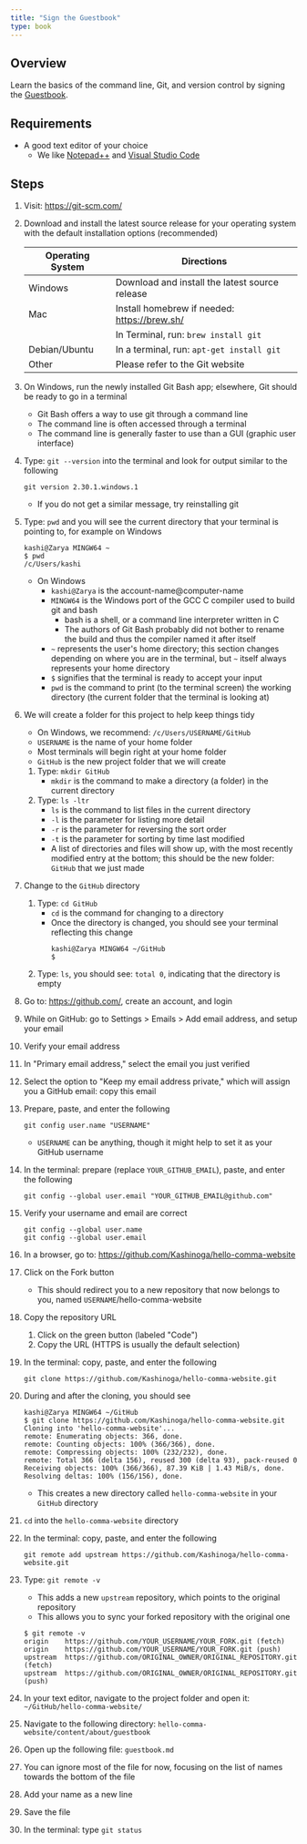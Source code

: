 ```yaml
---
title: "Sign the Guestbook"
type: book
---
```


## Overview

Learn the basics of the command line, Git, and version control by signing the [Guestbook](/about/guestbook).

## Requirements

- A good text editor of your choice
  - We like [Notepad++](https://notepad-plus-plus.org/) and [Visual Studio Code](https://code.visualstudio.com/)

## Steps

1. Visit: https://git-scm.com/
2. Download and install the latest source release for your operating system with the default installation options (recommended)

   | Operating System | Directions                                     |
   | ---------------- | ---------------------------------------------- |
   | Windows          | Download and install the latest source release |
   | Mac              | Install homebrew if needed: https://brew.sh/   |
   |                  | In Terminal, run: `brew install git`           |
   | Debian/Ubuntu    | In a terminal, run: `apt-get install git`      |
   | Other            | Please refer to the Git website                |

3. On Windows, run the newly installed Git Bash app; elsewhere, Git should be ready to go in a terminal
   - Git Bash offers a way to use git through a command line
   - The command line is often accessed through a terminal
   - The command line is generally faster to use than a GUI (graphic user interface)
4. Type: `git --version` into the terminal and look for output similar to the following

   `git version 2.30.1.windows.1`

   - If you do not get a similar message, try reinstalling git

5. Type: `pwd` and you will see the current directory that your terminal is pointing to, for example on Windows

   ```
   kashi@Zarya MINGW64 ~
   $ pwd
   /c/Users/kashi
   ```

   - On Windows
     - `kashi@Zarya` is the account-name@computer-name
     - `MINGW64` is the Windows port of the GCC C compiler used to build git and bash
       - bash is a shell, or a command line interpreter written in C
       - The authors of Git Bash probably did not bother to rename the build and thus the compiler named it after itself
     - `~` represents the user's home directory; this section changes depending on where you are in the terminal, but `~` itself always represents your home directory
     - `$` signifies that the terminal is ready to accept your input
     - `pwd` is the command to print (to the terminal screen) the working directory (the current folder that the terminal is looking at)

6. We will create a folder for this project to help keep things tidy
   - On Windows, we recommend: `/c/Users/USERNAME/GitHub`
   - `USERNAME` is the name of your home folder
   - Most terminals will begin right at your home folder
   - `GitHub` is the new project folder that we will create
   1. Type: `mkdir GitHub`
      - `mkdir` is the command to make a directory (a folder) in the current directory
   2. Type: `ls -ltr`
      - `ls` is the command to list files in the current directory
      - `-l` is the parameter for listing more detail
      - `-r` is the parameter for reversing the sort order
      - `-t` is the parameter for sorting by time last modified
      - A list of directories and files will show up, with the most recently modified entry at the bottom; this should be the new folder: `GitHub` that we just made
7. Change to the `GitHub` directory

   1. Type: `cd GitHub`
      - `cd` is the command for changing to a directory
      - Once the directory is changed, you should see your terminal reflecting this change
        ```
        kashi@Zarya MINGW64 ~/GitHub
        $
        ```
   2. Type: `ls`, you should see: `total 0`, indicating that the directory is empty

8. Go to: https://github.com/, create an account, and login
9. While on GitHub: go to Settings > Emails > Add email address, and setup your email
10. Verify your email address
11. In "Primary email address," select the email you just verified
12. Select the option to "Keep my email address private," which will assign you a GitHub email: copy this email
13. Prepare, paste, and enter the following

    `git config user.name "USERNAME"`

    - `USERNAME` can be anything, though it might help to set it as your GitHub username

14. In the terminal: prepare (replace `YOUR_GITHUB_EMAIL`), paste, and enter the following

    `git config --global user.email "YOUR_GITHUB_EMAIL@github.com"`

15. Verify your username and email are correct

    ```
    git config --global user.name
    git config --global user.email
    ```

16. In a browser, go to: https://github.com/Kashinoga/hello-comma-website
17. Click on the Fork button
    - This should redirect you to a new repository that now belongs to you, named `USERNAME`/hello-comma-website
18. Copy the repository URL
    1. Click on the green button (labeled "Code")
    2. Copy the URL (HTTPS is usually the default selection)
19. In the terminal: copy, paste, and enter the following

    `git clone https://github.com/Kashinoga/hello-comma-website.git`

20. During and after the cloning, you should see
    ```
    kashi@Zarya MINGW64 ~/GitHub
    $ git clone https://github.com/Kashinoga/hello-comma-website.git
    Cloning into 'hello-comma-website'...
    remote: Enumerating objects: 366, done.
    remote: Counting objects: 100% (366/366), done.
    remote: Compressing objects: 100% (232/232), done.
    remote: Total 366 (delta 156), reused 300 (delta 93), pack-reused 0
    Receiving objects: 100% (366/366), 87.39 KiB | 1.43 MiB/s, done.
    Resolving deltas: 100% (156/156), done.
    ```
    - This creates a new directory called `hello-comma-website` in your `GitHub` directory
21. `cd` into the `hello-comma-website` directory
22. In the terminal: copy, paste, and enter the following

    `git remote add upstream https://github.com/Kashinoga/hello-comma-website.git`

23. Type: `git remote -v`

    - This adds a new `upstream` repository, which points to the original repository
    - This allows you to sync your forked repository with the original one

    ```
    $ git remote -v
    origin    https://github.com/YOUR_USERNAME/YOUR_FORK.git (fetch)
    origin    https://github.com/YOUR_USERNAME/YOUR_FORK.git (push)
    upstream  https://github.com/ORIGINAL_OWNER/ORIGINAL_REPOSITORY.git (fetch)
    upstream  https://github.com/ORIGINAL_OWNER/ORIGINAL_REPOSITORY.git (push)
    ```

24. In your text editor, navigate to the project folder and open it: `~/GitHub/hello-comma-website/`
25. Navigate to the following directory: `hello-comma-website/content/about/guestbook`
26. Open up the following file: `guestbook.md`
27. You can ignore most of the file for now, focusing on the list of names towards the bottom of the file
28. Add your name as a new line
29. Save the file
30. In the terminal: type `git status`
